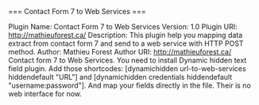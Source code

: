 ===  Contact Form 7 to Web Services ===

Plugin Name: Contact Form 7 to Web Services
Version: 1.0
Plugin URI: http://mathieuforest.ca/
Description: This plugin help you mapping data extract from contact form 7 and send to a web service with HTTP POST method.
Author: Mathieu Forest
Author URI: http://mathieuforest.ca/
Contact form 7 to Web Services. You need to install Dynamic hidden text field plugin. Add those shortcodes: [dynamichidden url-to-web-services hiddendefault "URL"] and [dynamichidden credentials hiddendefault "username:password"]. And map your fields directly in the file. Their is no web interface for now.
